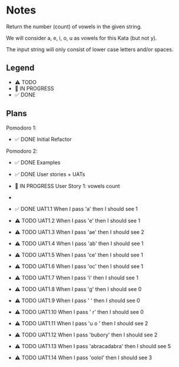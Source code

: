 # Notes

Return the number (count) of vowels in the given string.

We will consider a, e, i, o, u as vowels for this Kata (but not y).

The input string will only consist of lower case letters and/or spaces.

## Legend

- ⚠ TODO
- 🚧 IN PROGRESS
- ✅ DONE

## Plans

Pomodoro 1:

- ✅ DONE Initial Refactor

Pomodoro 2:

- ✅ DONE Examples
- ✅ DONE User stories + UATs
- 🚧 IN PROGRESS User Story 1: vowels count
-

- ✅ DONE UAT1.1 When I pass 'a' then I should see 1
- ⚠ TODO UAT1.2 When I pass 'e' then I should see 1
- ⚠ TODO UAT1.3 When I pass 'ae' then I should see 2
- ⚠ TODO UAT1.4 When I pass 'ab' then I should see 1
- ⚠ TODO UAT1.5 When I pass 'ce' then I should see 1
- ⚠ TODO UAT1.6 When I pass 'oc' then I should see 1
- ⚠ TODO UAT1.7 When I pass 'i' then I should see 1
- ⚠ TODO UAT1.8 When I pass 'g' then I should see 0
- ⚠ TODO UAT1.9 When I pass ' ' then I should see 0
- ⚠ TODO UAT1.10 When I pass ' r' then I should see 0
- ⚠ TODO UAT1.11 When I pass 'u o ' then I should see 2
- ⚠ TODO UAT1.12 When I pass 'bubory' then I should see 2
- ⚠ TODO UAT1.13 When I pass 'abracadabra' then I should see 5
- ⚠ TODO UAT1.14 When I pass 'oolol' then I should see 3
